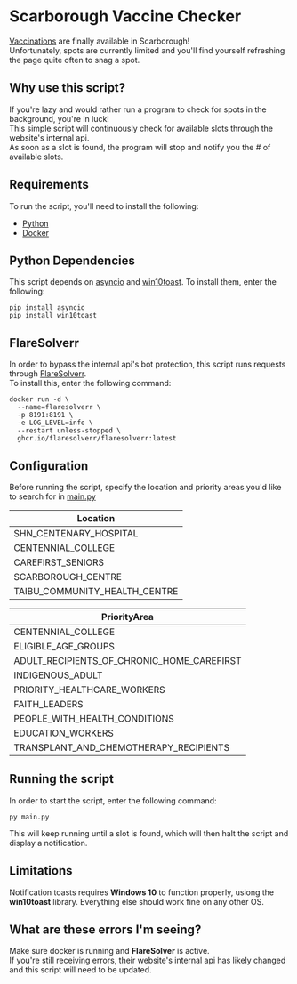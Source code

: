 # Scarborough Vaccine Checker

[Vaccinations](https://www.scarboroughcovidvaccineclinic.ca/) are finally available in Scarborough!  
Unfortunately, spots are currently limited and you'll find yourself refreshing the page quite often to snag a spot.

## Why use this script?

If you're lazy and would rather run a program to check for spots in the background, you're in luck!  
This simple script will continuously check for available slots through the website's internal api.  
As soon as a slot is found, the program will stop and notify you the # of available slots.

## Requirements

To run the script, you'll need to install the following:
- [Python](https://www.python.org/downloads/)
- [Docker](https://www.docker.com/products/docker-desktop)

## Python Dependencies

This script depends on [asyncio](https://pypi.org/project/asyncio/) and [win10toast](https://pypi.org/project/win10toast/). To install them, enter the following:

```
pip install asyncio
pip install win10toast
```

## FlareSolverr

In order to bypass the internal api's bot protection, this script runs requests through [FlareSolverr](https://github.com/FlareSolverr/FlareSolverr).  
To install this, enter the following command:

```
docker run -d \
  --name=flaresolverr \
  -p 8191:8191 \
  -e LOG_LEVEL=info \
  --restart unless-stopped \
  ghcr.io/flaresolverr/flaresolverr:latest
```

## Configuration

Before running the script, specify the location and priority areas you'd like to search for in [main.py](https://github.com/qwbarch/scarborough-vaccine-checker/blob/688c4c49320d38cf07bec9c10ae6546f2b110d7c/main.py#L12)

| Location                      |
|-------------------------------|
| SHN_CENTENARY_HOSPITAL        |
| CENTENNIAL_COLLEGE            |
| CAREFIRST_SENIORS             |
| SCARBOROUGH_CENTRE            |
| TAIBU_COMMUNITY_HEALTH_CENTRE |

| PriorityArea                               |
|--------------------------------------------|
| CENTENNIAL_COLLEGE                         |
| ELIGIBLE_AGE_GROUPS                        |
| ADULT_RECIPIENTS_OF_CHRONIC_HOME_CAREFIRST |
| INDIGENOUS_ADULT                           |
| PRIORITY_HEALTHCARE_WORKERS                |
| FAITH_LEADERS                              |
| PEOPLE_WITH_HEALTH_CONDITIONS              |
| EDUCATION_WORKERS                          |
| TRANSPLANT_AND_CHEMOTHERAPY_RECIPIENTS     |

## Running the script

In order to start the script, enter the following command:
```
py main.py
```

This will keep running until a slot is found, which will then halt the script and display a notification.

## Limitations

Notification toasts requires **Windows 10** to function properly, usiong the **win10toast** library.
Everything else should work fine on any other OS.

## What are these errors I'm seeing?

Make sure docker is running and **FlareSolver** is active.  
If you're still receiving errors, their website's internal api has likely changed and this script will need to be updated.
